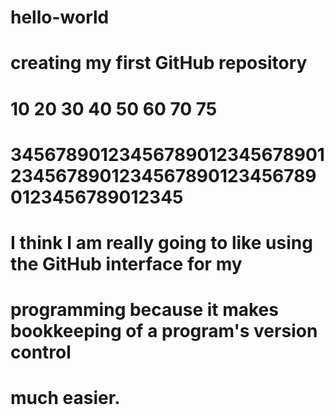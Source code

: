 # hello-world
# creating my first GitHub repository
#
#       10        20        30        40        50        60        70   75
# 3456789012345678901234567890123456789012345678901234567890123456789012345
#
# I think I am really going to like using the GitHub interface for my 
# programming because it makes bookkeeping of a program's version control 
# much easier.

